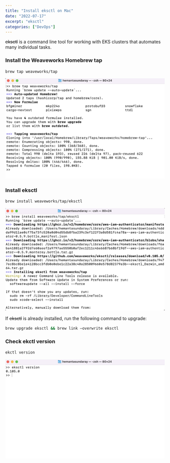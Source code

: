 ```yaml
---
title: "Install eksctl on Mac"
date: "2022-07-17"
excerpt: "eksctl"
categories: ["DevOps"]
---
```


~~eksctl~~ is a command line tool for working with EKS clusters that automates many individual tasks.

### Install the Weaveworks Homebrew tap

```sh {numberLines}
brew tap weaveworks/tap
```

![Brew Tap](../images/eksctl/brew-tap.png)

### Install eksctl

```sh {numberLines}
brew install weaveworks/tap/eksctl
```

![eksctl Install](../images/eksctl/brew-install.png)

If ~~eksctl~~ is already installed, run the following command to upgrade:

```sh {numberLines}
brew upgrade eksctl && brew link –overwrite eksctl
```

### Check ekctl version

```sh {numberLines}
ekctl version
```

![eksctl Version](../images/eksctl/eksctl-version.png)
